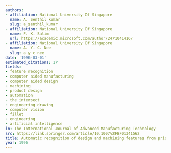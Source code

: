 ```yaml
---
authors:
- affiliation: National University Of Singapore
  name: A. Senthil kumar
  slug: a_senthil_kumar
- affiliation: National University Of Singapore
  name: F. K. Salim
  url: https://academic.microsoft.com/author/2471041416/
- affiliation: National University Of Singapore
  name: A. Y. C. Nee
  slug: a_y_c_nee
date: '1996-03-01'
estimated_citations: 17
fields:
- feature recognition
- computer aided manufacturing
- computer aided design
- machining
- product design
- automation
- the intersect
- engineering drawing
- computer vision
- fillet
- engineering
- artificial intelligence
in: The International Journal of Advanced Manufacturing Technology
src: https://link.springer.com/article/10.1007%2FBF01341562
title: Automatic recognition of design and machining features from prismatic parts
year: 1996
---
```

